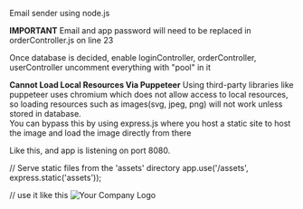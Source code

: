 Email sender using node.js 


**IMPORTANT**
Email and app password will need to be replaced in orderController.js on line 23

Once database is decided, enable 
loginController, orderController, userController uncomment everything with "pool" in it

**Cannot Load Local Resources Via Puppeteer**
Using third-party libraries like puppeteer uses chromium which does not allow access to local resources,
so loading resources such as images(svg, jpeg, png) will not work unless stored in database.  
You can bypass this by using express.js where you host a static site to host the image and load the image directly from there

Like this, and app is listening on port 8080.

// Serve static files from the 'assets' directory
app.use('/assets', express.static('assets'));

// use it like this
 <img src="http://localhost:8080/assets/logo.svg" alt="Your Company Logo" class="logo">